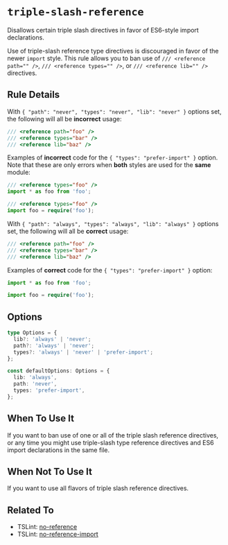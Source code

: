 # `triple-slash-reference`

Disallows certain triple slash directives in favor of ES6-style import declarations.

Use of triple-slash reference type directives is discouraged in favor of the newer `import` style. This rule allows you to ban use of `/// <reference path="" />`, `/// <reference types="" />`, or `/// <reference lib="" />` directives.

## Rule Details

With `{ "path": "never", "types": "never", "lib": "never" }` options set, the following will all be **incorrect** usage:

```ts
/// <reference path="foo" />
/// <reference types="bar" />
/// <reference lib="baz" />
```

Examples of **incorrect** code for the `{ "types": "prefer-import" }` option. Note that these are only errors when **both** styles are used for the **same** module:

```ts
/// <reference types="foo" />
import * as foo from 'foo';
```

```ts
/// <reference types="foo" />
import foo = require('foo');
```

With `{ "path": "always", "types": "always", "lib": "always" }` options set, the following will all be **correct** usage:

```ts
/// <reference path="foo" />
/// <reference types="bar" />
/// <reference lib="baz" />
```

Examples of **correct** code for the `{ "types": "prefer-import" }` option:

```ts
import * as foo from 'foo';
```

```ts
import foo = require('foo');
```

## Options

```ts
type Options = {
  lib?: 'always' | 'never';
  path?: 'always' | 'never';
  types?: 'always' | 'never' | 'prefer-import';
};

const defaultOptions: Options = {
  lib: 'always',
  path: 'never',
  types: 'prefer-import',
};
```

## When To Use It

If you want to ban use of one or all of the triple slash reference directives, or any time you might use triple-slash type reference directives and ES6 import declarations in the same file.

## When Not To Use It

If you want to use all flavors of triple slash reference directives.

## Related To

- TSLint: [no-reference](http://palantir.github.io/tslint/rules/no-reference/)
- TSLint: [no-reference-import](https://palantir.github.io/tslint/rules/no-reference-import/)
